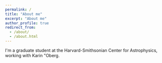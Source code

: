 ```yaml
---
permalink: /
title: "About me"
excerpt: "About me"
author_profile: true
redirect_from: 
  - /about/
  - /about.html
---
```


I'm a graduate student at the Harvard-Smithsonian Center for Astrophysics, working with Karin \"Oberg. 